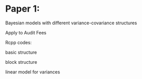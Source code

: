 # Paper 1:

Bayesian models with different variance-covariance structures

Apply to Audit Fees

Rcpp codes: 

basic structure

block structure 

linear model for variances 
